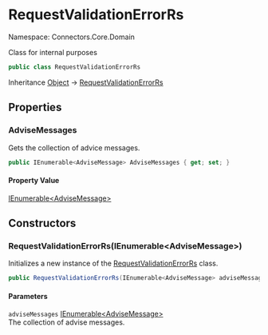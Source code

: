 # RequestValidationErrorRs

Namespace: Connectors.Core.Domain

Class for internal purposes

```csharp
public class RequestValidationErrorRs
```

Inheritance [Object](https://docs.microsoft.com/en-us/dotnet/api/system.object) → [RequestValidationErrorRs](./connectors.core.domain.requestvalidationerrorrs)

## Properties

### <a id="properties-advisemessages"/>**AdviseMessages**

Gets the collection of advice messages.

```csharp
public IEnumerable<AdviseMessage> AdviseMessages { get; set; }
```

#### Property Value

[IEnumerable&lt;AdviseMessage&gt;](https://docs.microsoft.com/en-us/dotnet/api/system.collections.generic.ienumerable-1)<br />

## Constructors

### <a id="constructors-.ctor"/>**RequestValidationErrorRs(IEnumerable&lt;AdviseMessage&gt;)**

Initializes a new instance of the [RequestValidationErrorRs](./connectors.core.domain.requestvalidationerrorrs) class.

```csharp
public RequestValidationErrorRs(IEnumerable<AdviseMessage> adviseMessages)
```

#### Parameters

`adviseMessages` [IEnumerable&lt;AdviseMessage&gt;](https://docs.microsoft.com/en-us/dotnet/api/system.collections.generic.ienumerable-1)<br />
The collection of advise messages.

